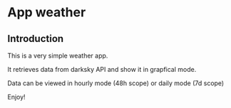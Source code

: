 # App weather

## Introduction

This is a very simple weather app.

It retrieves data from darksky API and show it in grapfical mode.

Data can be viewed in hourly mode (48h scope) or daily mode (7d scope)

Enjoy!
